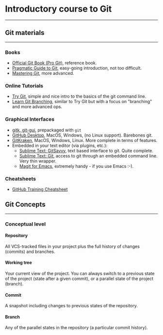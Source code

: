 
# Introductory course to Git
---

## Git materials
--- 
### Books ###

- [Official Git Book (Pro Git)](https://git-scm.com/book/en/v2), reference book.
- [Pragmatic Guide to Git](https://pragprog.com/book/pg_git/pragmatic-guide-to-git), easy-going introduction, not too difficult.
- [Mastering Git](https://www.packtpub.com/application-development/mastering-git), more advanced.

### Online Tutorials ###

- [Try Git](https://try.github.io/levels/1/challenges/1), simple and nice intro to the basics of the git command line.
- [Learn Git Branching](http://learngitbranching.js.org/), similar to Try Git but with a focus on "branching" and more advanced ops.

### Graphical Interfaces ###

- [gitk, git-gui](https://git-scm.com/book/en/v2/Git-in-Other-Environments-Graphical-Interfaces), prepackaged with `git`
- [GitHub Desktop](https://desktop.github.com/), MacOS, Windows, (no Linux support). Barebones git.
- [GitKraken](https://www.gitkraken.com/), MacOS, Windows, Linux. More complete in terms of features.
- Embedded in your text editor (via plugins, etc.):
  - [Sublime Text: GitSavvy](https://github.com/divmain/GitSavvy), text based interface to git. Quite complete.
  - [Sublime Text: Git](https://github.com/kemayo/sublime-text-git), access to git through an embedded command line. Very thin wrapper.
  - [Magit for Emacs](https://magit.vc/), extremely handy - if you use Emacs :-).
  
  
### Cheatsheets ###

- [GitHub Training Cheatsheet](https://services.github.com/kit/downloads/github-git-cheat-sheet.pdf)

## Git Concepts ##
---

### Conceptual level

#### Repository ####
All VCS-tracked files in your project plus the full history of changes (commits) and branches.

#### Working tree ####
Your current view of the project. You can always switch to a previous state of the project (state after a given commit), or a parallel state of the project (branch).

#### Commit ####
A snapshot including changes to previous states of the repository.

#### Branch ####
Any of the parallel states in the repository (a particular commit history).





